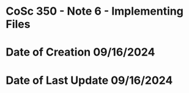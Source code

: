 # CoSc 350 - Note 6 - Implementing Files
# Date of Creation 09/16/2024
# Date of Last Update 09/16/2024






